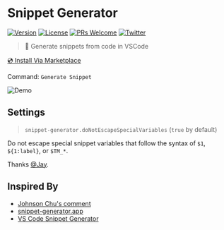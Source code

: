 # Snippet Generator

[![Version](https://img.shields.io/visual-studio-marketplace/v/wenfangdu.snippet-generator?color=blue)](https://marketplace.visualstudio.com/items?itemName=wenfangdu.snippet-generator)
[![License](https://img.shields.io/github/license/wenfangdu/vscode-snippet-generator?color=brightgreen)](https://github.com/wenfangdu/vscode-snippet-generator/blob/main/LICENSE)
[![PRs Welcome](https://img.shields.io/badge/PRs-welcome-blueviolet.svg)](https://github.com/wenfangdu/vscode-snippet-generator)
[![Twitter](https://img.shields.io/twitter/url?url=https%3A%2F%2Fmarketplace.visualstudio.com%2Fitems%3FitemName%3Dwenfangdu.snippet-generator)](https://twitter.com/intent/tweet?text=Wow:&url=https%3A%2F%2Fmarketplace.visualstudio.com%2Fitems%3FitemName%3Dwenfangdu.snippet-generator)

> 📜 Generate snippets from code in VSCode

[💿 Install Via Marketplace](https://marketplace.visualstudio.com/items?itemName=wenfangdu.snippet-generator)

Command: `Generate Snippet`

![Demo](https://raw.githubusercontent.com/wenfangdu/vscode-snippet-generator/main/images/demo.gif)

## Settings

> `snippet-generator.doNotEscapeSpecialVariables` (`true` by default)

Do not escape special snippet variables that follow the syntax of `$1`, `${1:label}`, or `$TM_*`.

Thanks [@Jay](https://github.com/futuremotiondev).

## Inspired By

- [Johnson Chu's comment](https://github.com/johnsoncodehk/volar/issues/183#issuecomment-842804053)
- [snippet-generator.app](https://snippet-generator.app/)
- [VS Code Snippet Generator](https://marketplace.visualstudio.com/items?itemName=dkultasev.vs-code-snippet-generator)
